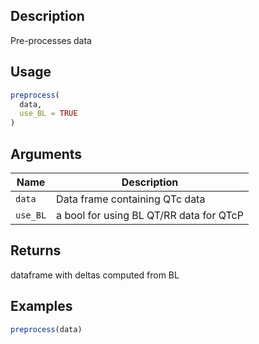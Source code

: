 ## Description

Pre-processes data

## Usage

```r
preprocess(
  data,
  use_BL = TRUE
)
```

## Arguments

| Name | Description |
|------|-------------|
| `data` | Data frame containing QTc data |
| `use_BL` | a bool for using BL QT/RR data for QTcP |

## Returns

dataframe with deltas computed from BL

## Examples

```r
preprocess(data)
```


